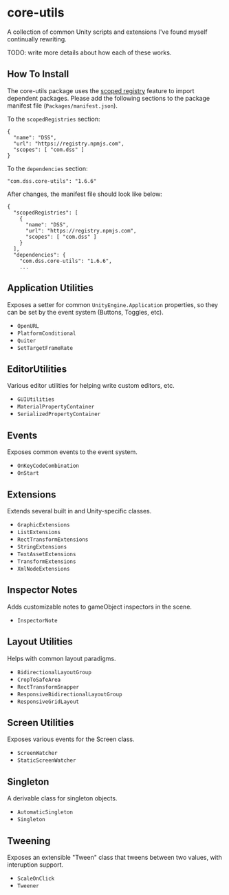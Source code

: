 # core-utils

A collection of common Unity scripts and extensions I've found myself continually rewriting.

TODO: write more details about how each of these works.


## How To Install

The core-utils package uses the [scoped registry](https://docs.unity3d.com/Manual/upm-scoped.html) feature to import
dependent packages. Please add the following sections to the package manifest
file (`Packages/manifest.json`).

To the `scopedRegistries` section:

```
{
  "name": "DSS",
  "url": "https://registry.npmjs.com",
  "scopes": [ "com.dss" ]
}
```

To the `dependencies` section:

```
"com.dss.core-utils": "1.6.6"
```

After changes, the manifest file should look like below:

```
{
  "scopedRegistries": [
    {
      "name": "DSS",
      "url": "https://registry.npmjs.com",
      "scopes": [ "com.dss" ]
    }
  ],
  "dependencies": {
    "com.dss.core-utils": "1.6.6",
    ...
```

## Application Utilities

Exposes a setter for common `UnityEngine.Application` properties, so they can be set by the event system (Buttons, Toggles, etc).

- `OpenURL`
- `PlatformConditional`
- `Quiter`
- `SetTargetFrameRate`

## EditorUtilities

Various editor utilities for helping write custom editors, etc.

- `GUIUtilities`
- `MaterialPropertyContainer`
- `SerializedPropertyContainer`

## Events

Exposes common events to the event system.

- `OnKeyCodeCombination`
- `OnStart`

## Extensions

Extends several built in and Unity-specific classes.

- `GraphicExtensions`
- `ListExtensions`
- `RectTransformExtensions`
- `StringExtensions`
- `TextAssetExtensions`
- `TransformExtensions`
- `XmlNodeExtensions`

## Inspector Notes

Adds customizable notes to gameObject inspectors in the scene.

- `InspectorNote`

## Layout Utilities

Helps with common layout paradigms.

- `BidirectionalLayoutGroup`
- `CropToSafeArea`
- `RectTransformSnapper`
- `ResponsiveBidirectionalLayoutGroup`
- `ResponsiveGridLayout`

## Screen Utilities

Exposes various events for the Screen class.

- `ScreenWatcher`
- `StaticScreenWatcher`

## Singleton

A derivable class for singleton objects.

- `AutomaticSingleton`
- `Singleton`

## Tweening

Exposes an extensible "Tween" class that tweens between two values, with interuption support.

- `ScaleOnClick`
- `Tweener`